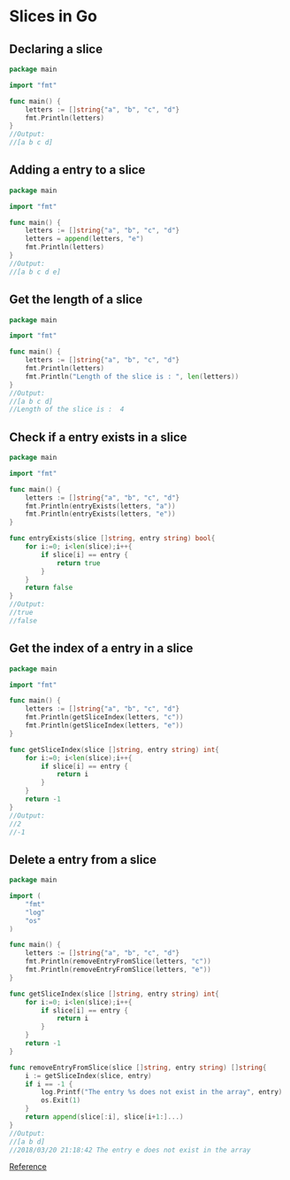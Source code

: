 # Slices in Go

## Declaring a slice

```go
package main

import "fmt"

func main() {
	letters := []string{"a", "b", "c", "d"}
	fmt.Println(letters)
}
//Output: 
//[a b c d]
```

## Adding a entry to a slice

```go
package main

import "fmt"

func main() {
	letters := []string{"a", "b", "c", "d"}
	letters = append(letters, "e")
	fmt.Println(letters)
}
//Output: 
//[a b c d e]
```

## Get the length of a slice

```go
package main

import "fmt"

func main() {
	letters := []string{"a", "b", "c", "d"}
	fmt.Println(letters)
	fmt.Println("Length of the slice is : ", len(letters))
}
//Output:
//[a b c d]
//Length of the slice is :  4
```

## Check if a entry exists in a slice

```go
package main

import "fmt"

func main() {
	letters := []string{"a", "b", "c", "d"}
	fmt.Println(entryExists(letters, "a"))
	fmt.Println(entryExists(letters, "e"))
}

func entryExists(slice []string, entry string) bool{
	for i:=0; i<len(slice);i++{
		if slice[i] == entry {
			return true
		}
	}
	return false
}
//Output:
//true
//false
```

## Get the index of a entry in a slice

```go
package main

import "fmt"

func main() {
	letters := []string{"a", "b", "c", "d"}
	fmt.Println(getSliceIndex(letters, "c"))
	fmt.Println(getSliceIndex(letters, "e"))
}

func getSliceIndex(slice []string, entry string) int{
	for i:=0; i<len(slice);i++{
		if slice[i] == entry {
			return i
		}
	}
	return -1
}
//Output:
//2
//-1
```

## Delete a entry from a slice

```go
package main

import (
	"fmt"
	"log"
	"os"
)

func main() {
	letters := []string{"a", "b", "c", "d"}
	fmt.Println(removeEntryFromSlice(letters, "c"))
	fmt.Println(removeEntryFromSlice(letters, "e"))
}

func getSliceIndex(slice []string, entry string) int{
	for i:=0; i<len(slice);i++{
		if slice[i] == entry {
			return i
		}
	}
	return -1
}

func removeEntryFromSlice(slice []string, entry string) []string{
	i := getSliceIndex(slice, entry)
	if i == -1 {
		log.Printf("The entry %s does not exist in the array", entry)
		os.Exit(1)
	}
	return append(slice[:i], slice[i+1:]...)
}
//Output:
//[a b d]
//2018/03/20 21:18:42 The entry e does not exist in the array
```

[Reference](https://stackoverflow.com/questions/25025409/delete-element-in-a-slice/25025536)